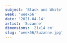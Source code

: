 ```yaml
---
subject: 'Black and White'
week: 'week56'
date: '2021-04-14'
artist: 'Suzanne'
dimensions: '21x14 cm'
slug: 'week56/Suzanne.jpg'
---
```

